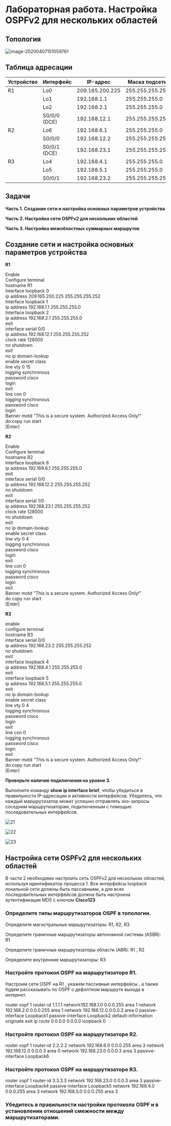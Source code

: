# Лабораторная работа. Настройка OSPFv2 для нескольких областей

## Топология

![image-20200407151059761](img/mult/1.png)

## Таблица адресации

| Устройство | Интерфейс    | IP-адрес        | Маска подсети   |
| ---------- | ------------ | --------------- | --------------- |
| R1         | Lo0          | 209.165.200.225 | 255.255.255.252 |
|            | Lo1          | 192.168.1.1     | 255.255.255.0   |
|            | Lo2          | 192.168.2.1     | 255.255.255.0   |
|            | S0/0/0 (DCE) | 192.168.12.1    | 255.255.255.252 |
| R2         | Lo6          | 192.168.6.1     | 255.255.255.0   |
|            | S0/0/0       | 192.168.12.2    | 255.255.255.252 |
|            | S0/0/1 (DCE) | 192.168.23.1    | 255.255.255.252 |
| R3         | Lo4          | 192.168.4.1     | 255.255.255.0   |
|            | Lo5          | 192.168.5.1     | 255.255.255.0   |
|            | S0/0/1       | 192.168.23.2    | 255.255.255.252 |

## Задачи

**Часть 1. Создание сети и настройка основных параметров устройства**

**Часть 2. Настройка сети OSPFv2 для нескольких областей**

**Часть 3. Настройка межобластных суммарных маршрутов**



## Создание сети и настройка основных параметров устройства

**R1**

Enable<br/>
Configure terminal<br/>
hostname R1<br/>
Interface loopback 0<br/>
ip address 209.165.200.225 255.255.255.252<br/>
Interface loopback 1<br/>
ip address 192.168.1.1 255.255.255.0<br/>
Interface loopback 2<br/>
ip address 192.168.2.1 255.255.255.0<br/>
exit<br/>
interface serial 0/0<br/>
ip address 192.168.12.1 255.255.255.252<br/>
clock rate 128000<br/>
no shutdown<br/>
exit<br/>
no ip domain-lookup<br/>
enable secret class<br/>
line vty 0 15<br/>
logging synchronous<br/>
password cisco<br/>
login<br/>
exit<br/>
line con 0<br/>
logging synchronous<br/>
password cisco<br/>
login<br/>
Banner motd "This is a secure system. Authorized Access Only!"<br/>
do copy run start<br/>
[Enter]<br/>

**R2**

Enable<br/>
Configure terminal<br/>
hostname R2<br/>
Interface loopback 6<br/>
ip address 192.168.6.1 255.255.255.0<br/>
exit<br/>
interface serial 0/0<br/>
ip address 192.168.12.2 255.255.255.252<br/>
no shutdown<br/>
exit<br/>
interface serial 1/0<br/>
ip address 192.168.23.1 255.255.255.252<br/>
clock rate 128000<br/>
no shutdown<br/>
exit<br/>
no ip domain-lookup<br/>
enable secret class<br/>
line vty 0 4<br/>
logging synchronous<br/>
password cisco<br/>
login<br/>
exit<br/>
line con 0<br/>
logging synchronous<br/>
password cisco<br/>
login<br/>
exit<br/>
Banner motd "This is a secure system. Authorized Access Only!"<br/>
do copy run start<br/>
[Enter]<br/>

**R3**

enable<br/>
configure terminal<br/>
hostname R3<br/>
interface serial 0/0<br/>
ip address 192.168.23.2 255.255.255.252<br/>
no shutdown<br/>
exit<br/>
interface loopback 4 <br/>
ip address 192.168.4.1 255.255.255.0<br/>
exit<br/>
interface loopback 5<br/>
ip address 192.168.5.1 255.255.255.0<br/>
exit<br/>
no ip domain-lookup<br/>
enable secret class<br/>
line vty 0 4<br/>
logging synchronous<br/>
password cisco<br/>
login<br/>
exit<br/>
line con 0<br/>
logging synchronous<br/>
password cisco<br/>
login<br/>
exit<br/>
Banner motd "This is a secure system. Authorized Access Only!"<br/>
do copy run start<br/>
[Enter]<br/>

**Проверьте наличие подключения на уровне 3.**

Выполните команду **show ip interface brief**, чтобы убедиться в правильности IP-адресации и активности интерфейсов. Убедитесь, что каждый маршрутизатор может успешно отправлять эхо-запросы соседним маршрутизаторам, подключенным с помощью последовательных интерфейсов.

![21](img\mult\21.png)

![22](img\mult\22.png)

![23](img\mult\23.png)

## Настройка сети OSPFv2 для нескольких областей

В части 2 необходимо настроить сеть OSPFv2 для нескольких областей, используя идентификатор процесса 1. Все интерфейсы loopback локальной сети должны быть пассивными, а для всех последовательных интерфейсов должна быть настроена аутентификация MD5 с ключом **Cisco123**

###  Определите типы маршрутизаторов OSPF в топологии.

Определите магистральные маршрутизаторы:  R1, R2, R3

Определите граничные маршрутизаторы автономной системы (ASBR):  R1

Определите граничные маршрутизаторы области (ABR):  R1 , R2

Определите внутренние маршрутизаторы:  R3

### Настройте протокол OSPF на маршрутизаторе R1.

Настроим сети OSPF на R1 , укажем пассивные интерфейсы , а также будем рассказывать по OSPF о дефолтном маршруте выхода в интернет.

router ospf 1
router-id 1.1.1.1
network192.168.1.0 0.0.0.255 area 1
network 192.168.2.0 0.0.0.255 area 1
 network 192.168.12.0 0.0.0.3 area 0
 passive-interface Loopback1
 passive-interface Loopback2
default-information originate
exit 
ip route 0.0.0.0 0.0.0.0 loopback 0

### Настройте протокол OSPF на маршрутизаторе R2.

router ospf 1
router-id 2.2.2.2
network 192.168.6.0 0.0.0.255 area 3
network 192.168.12.0 0.0.0.3 area 0
network 192.168.23.0 0.0.0.3 area 3
passive-interface Loopback6

### Настройте протокол OSPF на маршрутизаторе R3.

router ospf 1
router-id 3.3.3.3
network 192.168.23.0 0.0.0.3 area 3
passive-interface Loopback4
passive-interface Loopback5
network 192.168.4.0 0.0.0.255 area 3
network 192.168.5.0 0.0.0.255 area 3

###  Убедитесь в правильности настройки протокола OSPF и в установлении отношений смежности между маршрутизаторами.